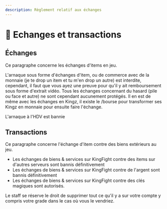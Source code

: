 ```yaml
---
description: Règlement relatif aux échanges
---
```


# 💸 Echanges et transactions

## Échanges

Ce paragraphe concerne les échanges d'items en jeu.

&#x20;

L'arnaque sous forme d'échanges d'item, ou de commerce avec de la monnaie (je te drop un item et tu m'en drop un autre) est interdite, cependant, il faut que vous ayez une preuve pour qu'il y ait remboursement sous forme d'extrait vidéo.
Tous les échanges concernant du hasard (pile ou face et autre) ne sont cependant aucunement protégés. Il en est de même avec les échanges en Kingz, il existe le /bourse pour transformer ses Kingz en monnaie pour ensuite faire l'échange.

L'arnaque à l'HDV est bannie

## Transactions

Ce paragraphe concerne l'échange d'item contre des biens extérieurs au jeu.

* Les échanges de biens & services sur KingFight contre des items sur d'autres serveurs sont bannis définitivement
* Les échanges de biens & services sur KingFight contre de l'argent sont bannis définitivement
* Les échanges de biens & services sur KingFight contre des clés magiques sont autorisés.

&#x20;

Le staff se réserve le droit de supprimer tout ce qu'il y a sur votre compte y compris votre grade dans le cas où vous le vendriez.

